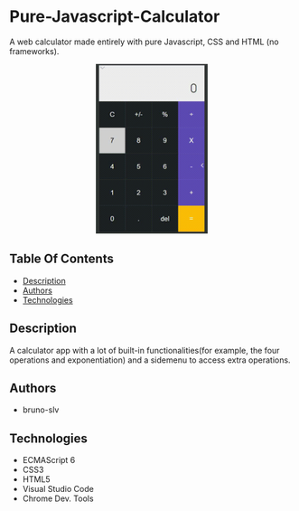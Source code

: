 # Pure-Javascript-Calculator

A web calculator made entirely with pure Javascript, CSS and HTML (no frameworks).

<p align="center">
    <img src="calc.gif" width="auto" height="300px">
</p>

## Table Of Contents
- [Description](#description)
- [Authors](#authors)
- [Technologies](Technologies)
## Description
A calculator app with a lot of built-in functionalities(for example, 
the four operations and exponentiation) and a sidemenu to access extra operations.
## Authors
- bruno-slv
## Technologies
- ECMAScript 6
- CSS3
- HTML5
- Visual Studio Code
- Chrome Dev. Tools

